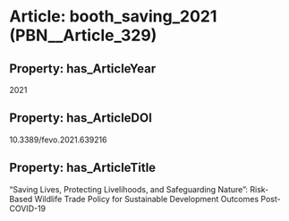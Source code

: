# Article: __booth_saving_2021__ (PBN__Article_329)

## Property: has_ArticleYear

2021

## Property: has_ArticleDOI

10.3389/fevo.2021.639216

## Property: has_ArticleTitle

“Saving Lives, Protecting Livelihoods, and Safeguarding Nature”: Risk-Based Wildlife Trade Policy for Sustainable Development Outcomes Post-COVID-19


